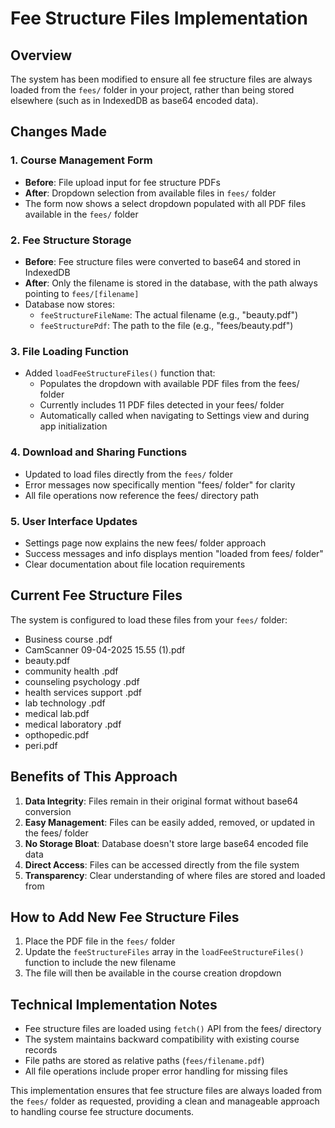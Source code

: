 # Fee Structure Files Implementation

## Overview
The system has been modified to ensure all fee structure files are always loaded from the `fees/` folder in your project, rather than being stored elsewhere (such as in IndexedDB as base64 encoded data).

## Changes Made

### 1. Course Management Form
- **Before**: File upload input for fee structure PDFs
- **After**: Dropdown selection from available files in `fees/` folder
- The form now shows a select dropdown populated with all PDF files available in the `fees/` folder

### 2. Fee Structure Storage
- **Before**: Fee structure files were converted to base64 and stored in IndexedDB
- **After**: Only the filename is stored in the database, with the path always pointing to `fees/[filename]`
- Database now stores:
  - `feeStructureFileName`: The actual filename (e.g., "beauty.pdf")
  - `feeStructurePdf`: The path to the file (e.g., "fees/beauty.pdf")

### 3. File Loading Function
- Added `loadFeeStructureFiles()` function that:
  - Populates the dropdown with available PDF files from the fees/ folder
  - Currently includes 11 PDF files detected in your fees/ folder
  - Automatically called when navigating to Settings view and during app initialization

### 4. Download and Sharing Functions
- Updated to load files directly from the `fees/` folder
- Error messages now specifically mention "fees/ folder" for clarity
- All file operations now reference the fees/ directory path

### 5. User Interface Updates
- Settings page now explains the new fees/ folder approach
- Success messages and info displays mention "loaded from fees/ folder"
- Clear documentation about file location requirements

## Current Fee Structure Files
The system is configured to load these files from your `fees/` folder:
- Business course .pdf
- CamScanner 09-04-2025 15.55 (1).pdf
- beauty.pdf
- community health .pdf
- counseling psychology .pdf
- health services support .pdf
- lab technology .pdf
- medical lab.pdf
- medical laboratory .pdf
- opthopedic.pdf
- peri.pdf

## Benefits of This Approach

1. **Data Integrity**: Files remain in their original format without base64 conversion
2. **Easy Management**: Files can be easily added, removed, or updated in the fees/ folder
3. **No Storage Bloat**: Database doesn't store large base64 encoded file data
4. **Direct Access**: Files can be accessed directly from the file system
5. **Transparency**: Clear understanding of where files are stored and loaded from

## How to Add New Fee Structure Files

1. Place the PDF file in the `fees/` folder
2. Update the `feeStructureFiles` array in the `loadFeeStructureFiles()` function to include the new filename
3. The file will then be available in the course creation dropdown

## Technical Implementation Notes

- Fee structure files are loaded using `fetch()` API from the fees/ directory
- The system maintains backward compatibility with existing course records
- File paths are stored as relative paths (`fees/filename.pdf`)
- All file operations include proper error handling for missing files

This implementation ensures that fee structure files are always loaded from the `fees/` folder as requested, providing a clean and manageable approach to handling course fee structure documents.